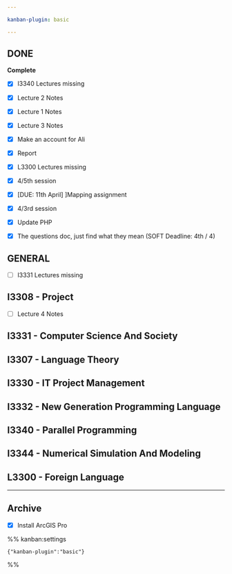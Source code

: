```yaml
---

kanban-plugin: basic

---
```


## DONE

**Complete**
- [x] I3340 Lectures missing
- [x] Lecture 2 Notes
- [x] Lecture 1 Notes
- [x] Lecture 3 Notes
- [x] Make an account for Ali
- [x] Report
- [x] L3300 Lectures missing
- [x] 4/5th session
- [x] [DUE: 11th April] ]Mapping assignment
- [x] 4/3rd session
- [x] Update PHP
- [x] The questions doc, just find what they mean (SOFT Deadline: 4th / 4)


## GENERAL

- [ ] I3331 Lectures missing


## I3308 - Project

- [ ] Lecture 4 Notes


## I3331 - Computer Science And Society



## I3307 - Language Theory



## I3330 - IT Project Management



## I3332 - New Generation Programming Language



## I3340 - Parallel Programming



## I3344 - Numerical Simulation And Modeling



## L3300 - Foreign Language



***

## Archive

- [x] Install ArcGIS Pro

%% kanban:settings
```
{"kanban-plugin":"basic"}
```
%%